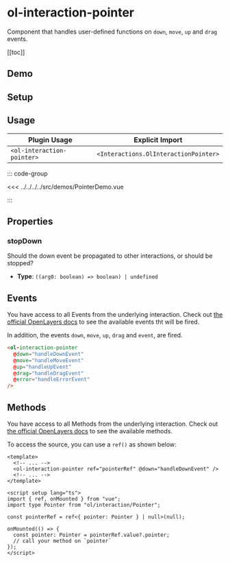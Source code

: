 # ol-interaction-pointer

Component that handles user-defined functions on `down`, `move`, `up` and `drag` events.

[[toc]]

## Demo

<script setup>
import PointerDemo from "@demos/PointerDemo.vue"
</script>

<ClientOnly>
<PointerDemo/>
</ClientOnly>

## Setup

<!--@include: ../../interactions.plugin.md-->

## Usage

| Plugin Usage               |            Explicit Import            |
|----------------------------|:-------------------------------------:|
| `<ol-interaction-pointer>` | `<Interactions.OlInteractionPointer>` |

::: code-group

<<< ../../../../src/demos/PointerDemo.vue

:::

## Properties

### stopDown

Should the down event be propagated to other interactions, or should be stopped?

- **Type**: `((arg0: boolean) => boolean) | undefined`

## Events

You have access to all Events from the underlying interaction.
Check out [the official OpenLayers docs](https://openlayers.org/en/latest/apidoc/module-ol_interaction_Pointer-PointerInteraction.html) to see the available events tht will be fired.

In addition, the events `down`, `move`, `up`, `drag` and `event`, are fired.

```html
<ol-interaction-pointer
  @down="handleDownEvent"
  @move="handleMoveEvent"
  @up="handleUpEvent"
  @drag="handleDragEvent"
  @error="handleErrorEvent"
/>
```

## Methods

You have access to all Methods from the underlying interaction.
Check out [the official OpenLayers docs](https://openlayers.org/en/latest/apidoc/module-ol_interaction_Pointer-PointerInteraction.html) to see the available methods.

To access the source, you can use a `ref()` as shown below:

```vue
<template>
  <!-- ... -->
  <ol-interaction-pointer ref="pointerRef" @down="handleDownEvent" />
  <!-- ... -->
</template>

<script setup lang="ts">
import { ref, onMounted } from "vue";
import type Pointer from "ol/interaction/Pointer";

const pointerRef = ref<{ pointer: Pointer } | null>(null);

onMounted(() => {
  const pointer: Pointer = pointerRef.value?.pointer;
  // call your method on `pointer`
});
</script>
```
